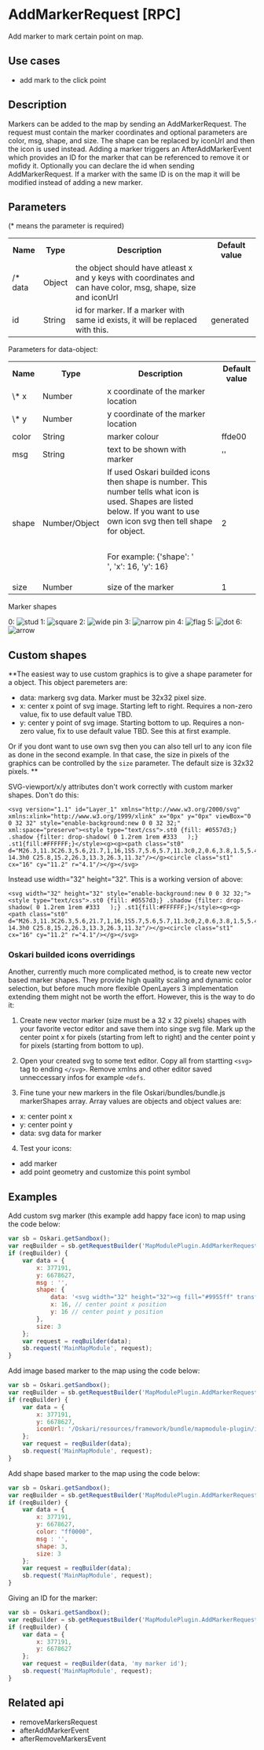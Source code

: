# AddMarkerRequest [RPC]

Add marker to mark certain point on map.

## Use cases

- add mark to the click point

## Description

Markers can be added to the map by sending an AddMarkerRequest. The request must contain the marker coordinates and 
optional parameters are color, msg, shape, and size. The shape can be replaced by iconUrl and then the icon is used 
instead. Adding a marker triggers an AfterAddMarkerEvent which provides an ID for the marker that can be referenced to 
remove it or mofidy it. Optionally you can declare the id when sending AddMarkerRequest. If a marker with the same ID 
is on the map it will be modified instead of adding a new marker.

## Parameters

(* means the parameter is required)

<table class="table">
<tr>
  <th> Name</th><th> Type</th><th> Description</th><th> Default value</th>
</tr>
<tr>
  <td>/* data </td><td> Object </td><td> the object should have atleast x and y keys with coordinates and can have color, msg, shape, size and iconUrl</td><td> </td>
</tr>
<tr>
  <td> id </td><td> String </td><td> id for marker. If a marker with same id exists, it will be replaced with this.</td><td> generated</td>
</tr>
</table>

Parameters for data-object:

<table class="table">
<tr>
  <th> Name</th><th> Type</th><th> Description</th><th> Default value</th>
</tr>
<tr>
  <td> \* x</td><td> Number </td><td> x coordinate of the marker location </td><td> </td>
</tr>
<tr>
  <td> \* y</td><td> Number </td><td> y coordinate of the marker location </td><td> </td>
</tr>
<tr>
  <td> color </td><td> String </td><td> marker colour </td><td> ffde00 </td>
</tr>
<tr>
  <td> msg </td><td> String </td><td> text to be shown with marker </td><td> '' </td>
</tr>
<tr>
  <td> shape </td><td> Number/Object </td><td> If used Oskari builded icons then shape is number. This number tells what icon is used. Shapes are listed below. If you want to use own icon svg then tell shape for object.


  For example: {'shape': '<svg width="32" height="32"></svg>', 'x': 16, 'y': 16}</td><td> 2 </td>
</tr>
<tr>
  <td> size </td><td> Number </td><td> size of the marker </td><td> 1 </td>
</tr>
</table>

Marker shapes

0: ![stud](/images/markers/marker-stud.png)
1: ![square](/images/markers/marker-square.png)
2: ![wide pin](/images/markers/marker-pin2.png)
3: ![narrow pin](/images/markers/marker-pin.png)
4: ![flag](/images/markers/marker-flag.png)
5: ![dot](/images/markers/marker-dot.png)
6: ![arrow](/images/markers/marker-arrow.png)

## Custom shapes

**The easiest way to use custom graphics is to give a shape parameter for a object. This object paremeters are:
- data: markerg svg data. Marker must be 32x32 pixel size.
- x: center x point of svg image. Starting left to right. Requires a non-zero value, fix to use default value TBD.
- y: center y point of svg image. Starting bottom to up. Requires a non-zero value, fix to use default value TBD.
See this at first example.

Or if you dont want to use own svg then you can also tell url to any icon file as done in the second example. In that case, the 
size in pixels of the graphics can be controlled by the `size` parameter. The default size is 32x32 pixels. **

SVG-viewport/x/y attributes don't work correctly with custom marker shapes. Don't do this:
```
<svg version="1.1" id="Layer_1" xmlns="http://www.w3.org/2000/svg" xmlns:xlink="http://www.w3.org/1999/xlink" x="0px" y="0px" viewBox="0 0 32 32" style="enable-background:new 0 0 32 32;" xml:space="preserve"><style type="text/css">.st0 {fill: #0557d3;} .shadow {filter: drop-shadow( 0 1.2rem 1rem #333   );} .st1{fill:#FFFFFF;}</style><g><g><path class="st0" d="M26.3,11.3C26.3,5.6,21.7,1,16,1S5.7,5.6,5.7,11.3c0,2,0.6,3.8,1.5,5.4h0L16,31l8.9-14.3h0 C25.8,15.2,26.3,13.3,26.3,11.3z"/></g><circle class="st1" cx="16" cy="11.2" r="4.1"/></g></svg>
```
Instead use width="32" height="32". This is a working version of above:
```
<svg width="32" height="32" style="enable-background:new 0 0 32 32;"><style type="text/css">.st0 {fill: #0557d3;} .shadow {filter: drop-shadow( 0 1.2rem 1rem #333   );} .st1{fill:#FFFFFF;}</style><g><g><path class="st0" d="M26.3,11.3C26.3,5.6,21.7,1,16,1S5.7,5.6,5.7,11.3c0,2,0.6,3.8,1.5,5.4h0L16,31l8.9-14.3h0 C25.8,15.2,26.3,13.3,26.3,11.3z"/></g><circle class="st1" cx="16" cy="11.2" r="4.1"/></g></svg>
```

### Oskari builded icons overridings

Another, currently much more complicated method, is to create new vector based marker shapes. They provide high quality 
scaling and dynamic color selection, but before much more flexible OpenLayers 3 implementation extending them might not be 
worth the effort. However, this is the way to do it:

1. Create new vector marker (size must be a 32 x 32 pixels) shapes with your favorite vector editor and save them into singe svg file. Mark up the center point x for pixels (starting from left to right) and the center point y for pixels (starting from bottom to up).

2. Open your created svg to some text editor. Copy all from startting `<svg>` tag to ending `</svg>`. Remove xmlns and other editor saved unneccessary infos for example `<defs`.

3. Fine tune your new markers in the file Oskari/bundles/bundle.js markerShapes array. Array values are objects and object values are:
- x: center point x
- y: center point y
- data: svg data for marker

4. Test your icons:
- add marker
- add point geometry and customize this point symbol

## Examples

Add custom svg marker (this example add happy face icon) to map using the code below:
```javascript
var sb = Oskari.getSandbox();
var reqBuilder = sb.getRequestBuilder('MapModulePlugin.AddMarkerRequest');
if (reqBuilder) {
    var data = {
        x: 377191,
        y: 6678627,
        msg : '',
        shape: {
            data: '<svg width="32" height="32"><g fill="#9955ff" transform="matrix(0.06487924,0,0,0.06487924,0,1.73024e-6)"><g><path d="M 246.613,0 C 110.413,0 0,110.412 0,246.613 c 0,136.201 110.413,246.611 246.613,246.611 136.2,0 246.611,-110.412 246.611,-246.611 C 493.224,110.414 382.812,0 246.613,0 Z m 96.625,128.733 c 21.128,0 38.256,17.128 38.256,38.256 0,21.128 -17.128,38.256 -38.256,38.256 -21.128,0 -38.256,-17.128 -38.256,-38.256 0,-21.128 17.128,-38.256 38.256,-38.256 z m -196.743,0 c 21.128,0 38.256,17.128 38.256,38.256 0,21.128 -17.128,38.256 -38.256,38.256 -21.128,0 -38.256,-17.128 -38.256,-38.256 0,-21.128 17.128,-38.256 38.256,-38.256 z m 100.738,284.184 c -74.374,0 -138.225,-45.025 -165.805,-109.302 l 48.725,0 c 24.021,39.5 67.469,65.885 117.079,65.885 49.61,0 93.058,-26.384 117.079,-65.885 l 48.725,0 C 385.46,367.892 321.608,412.917 247.233,412.917 Z" /></g><g/><g/><g/><g/><g/><g/><g/><g/><g/><g/><g/><g/><g/><g/><g/></g><g transform="translate(0,-461.224)" /><g transform="translate(0,-461.224)" /><g transform="translate(0,-461.224)" /><g transform="translate(0,-461.224)" /><g transform="translate(0,-461.224)" /><g transform="translate(0,-461.224)" /><g transform="translate(0,-461.224)" /><g transform="translate(0,-461.224)" /><g transform="translate(0,-461.224)" /><g transform="translate(0,-461.224)" /><g transform="translate(0,-461.224)" /><g transform="translate(0,-461.224)" /><g transform="translate(0,-461.224)" /><g transform="translate(0,-461.224)" /><g transform="translate(0,-461.224)" /></svg>',
            x: 16, // center point x position
            y: 16 // center point y position
        },
        size: 3
    };
    var request = reqBuilder(data);
    sb.request('MainMapModule', request);
}
```

Add image based marker to the map using the code below:
```javascript
var sb = Oskari.getSandbox();
var reqBuilder = sb.getRequestBuilder('MapModulePlugin.AddMarkerRequest');
if (reqBuilder) {
    var data = {
        x: 377191,
        y: 6678627,
        iconUrl: '/Oskari/resources/framework/bundle/mapmodule-plugin/images/marker.png'
    };
    var request = reqBuilder(data);
    sb.request('MainMapModule', request);
}
```

Add shape based marker to the map using the code below:
```javascript
var sb = Oskari.getSandbox();
var reqBuilder = sb.getRequestBuilder('MapModulePlugin.AddMarkerRequest');
if (reqBuilder) {
    var data = {
        x: 377191,
        y: 6678627,
        color: "ff0000",
        msg : '',
        shape: 3,
        size: 3
    };
    var request = reqBuilder(data);
    sb.request('MainMapModule', request);
}
```

Giving an ID for the marker:
```javascript
var sb = Oskari.getSandbox();
var reqBuilder = sb.getRequestBuilder('MapModulePlugin.AddMarkerRequest');
if (reqBuilder) {
    var data = {
        x: 377191,
        y: 6678627
    };
    var request = reqBuilder(data, 'my marker id');
    sb.request('MainMapModule', request);
}
```

## Related api

- removeMarkersRequest
- afterAddMarkerEvent
- afterRemoveMarkersEvent

